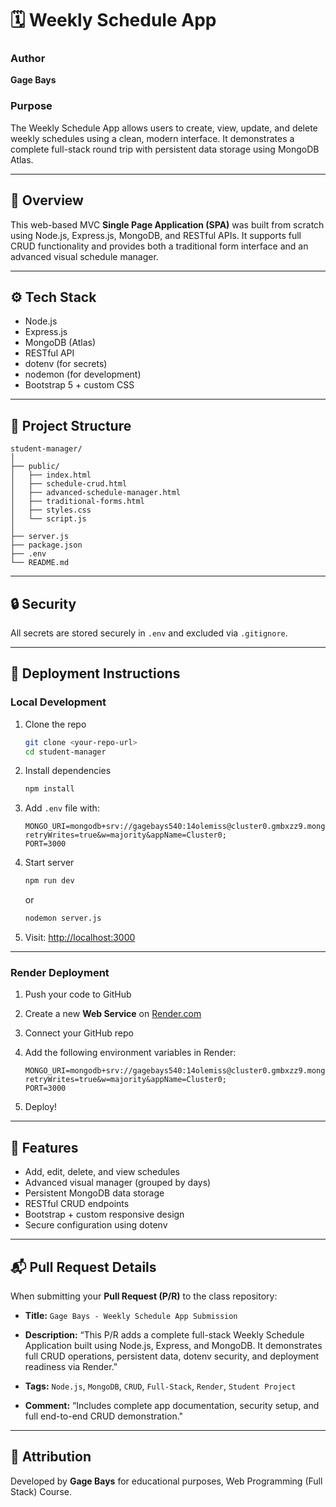 # 🗓 Weekly Schedule App

### Author

**Gage Bays**

### Purpose

The Weekly Schedule App allows users to create, view, update, and delete weekly schedules using a clean, modern interface.
It demonstrates a complete full-stack round trip with persistent data storage using MongoDB Atlas.

---

## 🧠 Overview

This web-based MVC **Single Page Application (SPA)** was built from scratch using Node.js, Express.js, MongoDB, and RESTful APIs.
It supports full CRUD functionality and provides both a traditional form interface and an advanced visual schedule manager.

---

## ⚙️ Tech Stack

* Node.js
* Express.js
* MongoDB (Atlas)
* RESTful API
* dotenv (for secrets)
* nodemon (for development)
* Bootstrap 5 + custom CSS

---

## 📁 Project Structure

```
student-manager/
│
├── public/
│   ├── index.html
│   ├── schedule-crud.html
│   ├── advanced-schedule-manager.html
│   ├── traditional-forms.html
│   ├── styles.css
│   └── script.js
│
├── server.js
├── package.json
├── .env
└── README.md
```

---

## 🔒 Security

All secrets are stored securely in `.env` and excluded via `.gitignore`.

---

## 🚀 Deployment Instructions

### Local Development

1. Clone the repo

   ```bash
   git clone <your-repo-url>
   cd student-manager
   ```

2. Install dependencies

   ```bash
   npm install
   ```

3. Add `.env` file with:

   ```
   MONGO_URI=mongodb+srv://gagebays540:14olemiss@cluster0.gmbxzz9.mongodb.net/?retryWrites=true&w=majority&appName=Cluster0;
   PORT=3000
   ```

4. Start server

   ```bash
   npm run dev
   ```

   or

   ```bash
   nodemon server.js
   ```

5. Visit: [http://localhost:3000](http://localhost:3000)

---

### Render Deployment

1. Push your code to GitHub
2. Create a new **Web Service** on [Render.com](https://render.com)
3. Connect your GitHub repo
4. Add the following environment variables in Render:

   ```
   MONGO_URI=mongodb+srv://gagebays540:14olemiss@cluster0.gmbxzz9.mongodb.net/?retryWrites=true&w=majority&appName=Cluster0;
   PORT=3000
   ```
5. Deploy!

---

## 🧩 Features

* Add, edit, delete, and view schedules
* Advanced visual manager (grouped by days)
* Persistent MongoDB data storage
* RESTful CRUD endpoints
* Bootstrap + custom responsive design
* Secure configuration using dotenv

---

## 📬 Pull Request Details

When submitting your **Pull Request (P/R)** to the class repository:

* **Title:** `Gage Bays - Weekly Schedule App Submission`

* **Description:**
  “This P/R adds a complete full-stack Weekly Schedule Application built using Node.js, Express, and MongoDB.
  It demonstrates full CRUD operations, persistent data, dotenv security, and deployment readiness via Render.”

* **Tags:** `Node.js`, `MongoDB`, `CRUD`, `Full-Stack`, `Render`, `Student Project`

* **Comment:**
  “Includes complete app documentation, security setup, and full end-to-end CRUD demonstration."

---

## 🏁 Attribution

Developed by **Gage Bays** for educational purposes, Web Programming (Full Stack) Course.
